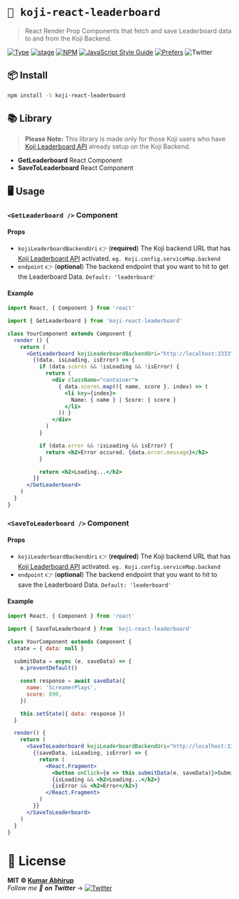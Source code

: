 # `🦋 koji-react-leaderboard`

> React Render Prop Components that fetch and save Leaderboard data to and from the Koji Backend.

[![Type](https://img.shields.io/badge/type-React%20Component-yellow.svg?style=flat-square)](https://www.npmjs.com/package/koji-react-leaderboard)
[![stage](https://img.shields.io/badge/stage-BetaTesting%20%F0%9F%94%A5-000000.svg?style=flat-square)](https://github.com/KumarAbhirup/koji-react-leaderboard)
[![NPM](https://img.shields.io/npm/v/koji-react-leaderboard.svg)](https://www.npmjs.com/package/koji-react-leaderboard) [![JavaScript Style Guide](https://img.shields.io/badge/code_style-Airbnb-brightgreen.svg)](https://github.com/KumarAbhirup/koji-react-leaderboard/blob/master/.eslintrc)
[![Prefers](https://img.shields.io/badge/prefers-NPM%20Installation-blue.svg?style=flat-square)](https://www.npmjs.com/package/koji-react-leaderboard)
![Twitter](https://img.shields.io/twitter/follow/kumar_abhirup.svg?style=social&label=@kumar_abhirup)

## 📦 Install

```bash
npm install -S koji-react-leaderboard
```

## 📚 Library

> **Please Note:** This library is made only for those Koji users who have [Koji Leaderboard API](https://www.npmjs.com/package/koji-leaderboard-api) already setup on the Koji Backend.

- **GetLeaderboard** React Component
- **SaveToLeaderboard** React Component

## 🖥️ Usage

### `<GetLeaderboard />` Component

#### Props

- `kojiLeaderboardBackendUri` 👉 (**required**) The Koji backend URL that has [Koji Leaderboard API](https://www.npmjs.com/package/koji-leaderboard-api) activated. `eg. Koji.config.serviceMap.backend`
- `endpoint` 👉 (**optional**) The backend endpoint that you want to hit to get the Leaderboard Data. `Default: 'leaderboard'`

#### Example

```jsx
import React, { Component } from 'react'

import { GetLeaderboard } from 'koji-react-leaderboard'

class YourComponent extends Component {
  render () {
    return (
      <GetLeaderboard kojiLeaderboardBackendUri="http://localhost:3333">
        {(data, isLoading, isError) => {
          if (data.scores && !isLoading && !isError) {
            return (
              <div className="container">
                { data.scores.map(({ name, score }, index) => (
                  <li key={index}>
                    Name: { name } | Score: { score }
                  </li>
                )) }
              </div>
            )
          }

          if (data.error && !isLoading && isError) {
            return <h2>Error occured. {data.error.message}</h2>
          }

          return <h2>Loading...</h2>
        }}
      </GetLeaderboard>
    )
  }
}
```

### `<SaveToLeaderboard />` Component

#### Props

- `kojiLeaderboardBackendUri` 👉 (**required**) The Koji backend URL that has [Koji Leaderboard API](https://www.npmjs.com/package/koji-leaderboard-api) activated. `eg. Koji.config.serviceMap.backend`
- `endpoint` 👉 (**optional**) The backend endpoint that you want to hit to save the Leaderboard Data. `Default: 'leaderboard'`

#### Example

```jsx
import React, { Component } from 'react'

import { SaveToLeaderboard } from 'koji-react-leaderboard'

class YourComponent extends Component {
  state = { data: null }
  
  submitData = async (e, saveData) => {
    e.preventDefault()

    const response = await saveData({
      name: 'ScreamerPlays',
      score: 890,
    })

    this.setState({ data: response })
  }

  render() {
    return (
      <SaveToLeaderboard kojiLeaderboardBackendUri="http://localhost:3333">
        {(saveData, isLoading, isError) => {
          return (
            <React.Fragment>
              <button onClick={e => this.submitData(e, saveData)}>Submit data</button>
              {isLoading && <h2>Loading...</h2>}
              {isError && <h2>Error</h2>}
            </React.Fragment>
          )
        }}
      </SaveToLeaderboard>
    )
  }
}
```

# 📝 License

**MIT © [Kumar Abhirup](https://www.twitter.com/kumar_abhirup)**
<br />
_Follow me 👋 **on Twitter**_ →   [![Twitter](https://img.shields.io/twitter/follow/kumar_abhirup.svg?style=social&label=@kumar_abhirup)](https://twitter.com/kumar_abhirup/)
